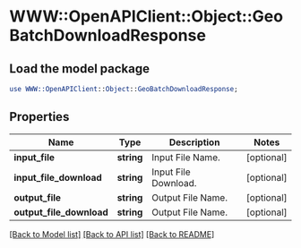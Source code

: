 # WWW::OpenAPIClient::Object::GeoBatchDownloadResponse

## Load the model package
```perl
use WWW::OpenAPIClient::Object::GeoBatchDownloadResponse;
```

## Properties
Name | Type | Description | Notes
------------ | ------------- | ------------- | -------------
**input_file** | **string** | Input File Name. | [optional] 
**input_file_download** | **string** | Input File Download. | [optional] 
**output_file** | **string** | Output File Name. | [optional] 
**output_file_download** | **string** | Output File Name. | [optional] 

[[Back to Model list]](../README.md#documentation-for-models) [[Back to API list]](../README.md#documentation-for-api-endpoints) [[Back to README]](../README.md)


